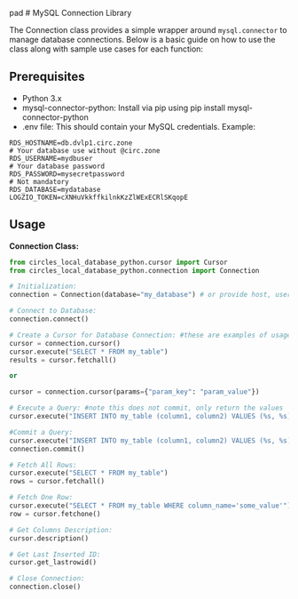 pad # MySQL Connection Library

The Connection class provides a simple wrapper around `mysql.connector` to manage database connections. 
Below is a basic guide on how to use the class along with sample use cases for each function:

## Prerequisites

- Python 3.x
- mysql-connector-python: Install via pip using pip install mysql-connector-python
- .env file: This should contain your MySQL credentials. Example:

```
RDS_HOSTNAME=db.dvlp1.circ.zone
# Your database use without @circ.zone
RDS_USERNAME=mydbuser
# Your database password
RDS_PASSWORD=mysecretpassword
# Not mandatory
RDS_DATABASE=mydatabase
LOGZIO_TOKEN=cXNHuVkkffkilnkKzZlWExECRlSKqopE
```

## Usage

**Connection Class:**

```py
from circles_local_database_python.cursor import Cursor 
from circles_local_database_python.connection import Connection

# Initialization:
connection = Connection(database="my_database") # or provide host, user, password as arguments if different from .env values

# Connect to Database:
connection.connect()

# Create a Cursor for Database Connection: #these are examples of usage
cursor = connection.cursor()
cursor.execute("SELECT * FROM my_table")
results = cursor.fetchall()

or 

cursor = connection.cursor(params={"param_key": "param_value"})

# Execute a Query: #note this does not commit, only return the values
cursor.execute("INSERT INTO my_table (column1, column2) VALUES (%s, %s)", ("value1", "value2"))

#Commit a Query:
cursor.execute("INSERT INTO my_table (column1, column2) VALUES (%s, %s)", ("value1", "value2"))
connection.commit()

# Fetch All Rows:
cursor.execute("SELECT * FROM my_table")
rows = cursor.fetchall()

# Fetch One Row:
cursor.execute("SELECT * FROM my_table WHERE column_name='some_value'")
row = cursor.fetchone()

# Get Columns Description:
cursor.description()

# Get Last Inserted ID:
cursor.get_lastrowid()

# Close Connection:
connection.close()
